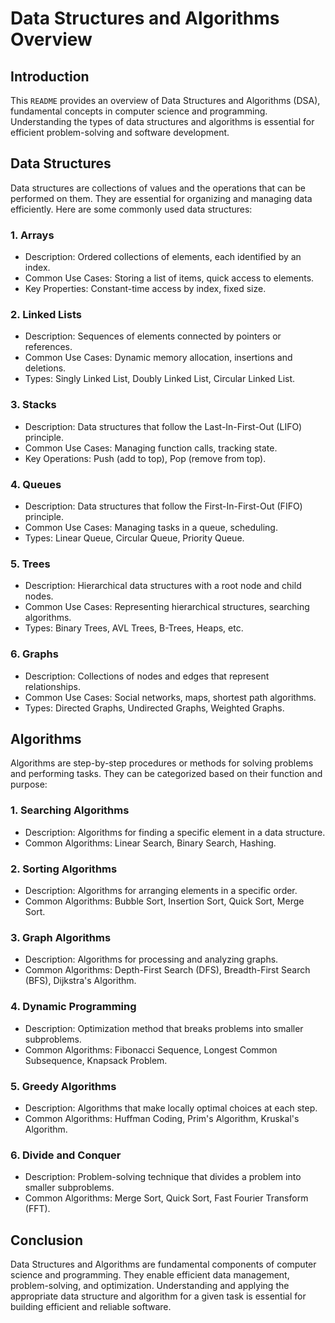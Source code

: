# Data Structures and Algorithms Overview

## Introduction

This `README` provides an overview of Data Structures and Algorithms (DSA), fundamental concepts in computer science and programming. Understanding the types of data structures and algorithms is essential for efficient problem-solving and software development.

## Data Structures

Data structures are collections of values and the operations that can be performed on them. They are essential for organizing and managing data efficiently. Here are some commonly used data structures:

### 1. **Arrays**

- Description: Ordered collections of elements, each identified by an index.
- Common Use Cases: Storing a list of items, quick access to elements.
- Key Properties: Constant-time access by index, fixed size.

### 2. **Linked Lists**

- Description: Sequences of elements connected by pointers or references.
- Common Use Cases: Dynamic memory allocation, insertions and deletions.
- Types: Singly Linked List, Doubly Linked List, Circular Linked List.

### 3. **Stacks**

- Description: Data structures that follow the Last-In-First-Out (LIFO) principle.
- Common Use Cases: Managing function calls, tracking state.
- Key Operations: Push (add to top), Pop (remove from top).

### 4. **Queues**

- Description: Data structures that follow the First-In-First-Out (FIFO) principle.
- Common Use Cases: Managing tasks in a queue, scheduling.
- Types: Linear Queue, Circular Queue, Priority Queue.

### 5. **Trees**

- Description: Hierarchical data structures with a root node and child nodes.
- Common Use Cases: Representing hierarchical structures, searching algorithms.
- Types: Binary Trees, AVL Trees, B-Trees, Heaps, etc.

### 6. **Graphs**

- Description: Collections of nodes and edges that represent relationships.
- Common Use Cases: Social networks, maps, shortest path algorithms.
- Types: Directed Graphs, Undirected Graphs, Weighted Graphs.

## Algorithms

Algorithms are step-by-step procedures or methods for solving problems and performing tasks. They can be categorized based on their function and purpose:

### 1. **Searching Algorithms**

- Description: Algorithms for finding a specific element in a data structure.
- Common Algorithms: Linear Search, Binary Search, Hashing.

### 2. **Sorting Algorithms**

- Description: Algorithms for arranging elements in a specific order.
- Common Algorithms: Bubble Sort, Insertion Sort, Quick Sort, Merge Sort.

### 3. **Graph Algorithms**

- Description: Algorithms for processing and analyzing graphs.
- Common Algorithms: Depth-First Search (DFS), Breadth-First Search (BFS), Dijkstra's Algorithm.

### 4. **Dynamic Programming**

- Description: Optimization method that breaks problems into smaller subproblems.
- Common Algorithms: Fibonacci Sequence, Longest Common Subsequence, Knapsack Problem.

### 5. **Greedy Algorithms**

- Description: Algorithms that make locally optimal choices at each step.
- Common Algorithms: Huffman Coding, Prim's Algorithm, Kruskal's Algorithm.

### 6. **Divide and Conquer**

- Description: Problem-solving technique that divides a problem into smaller subproblems.
- Common Algorithms: Merge Sort, Quick Sort, Fast Fourier Transform (FFT).

## Conclusion

Data Structures and Algorithms are fundamental components of computer science and programming. They enable efficient data management, problem-solving, and optimization. Understanding and applying the appropriate data structure and algorithm for a given task is essential for building efficient and reliable software.
